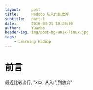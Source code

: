 ```yaml
---
layout:     post
title:      Hadoop 从入门到放弃
subtitle:   part-1
date:       2016-04-21 10:20:00
author:     Yuanbo
header-img: img/post-bg-unix-linux.jpg
tags:
    - Learning Hadoop
---
```


# 前言
最近比较流行, "xxx, 从入门到放弃"